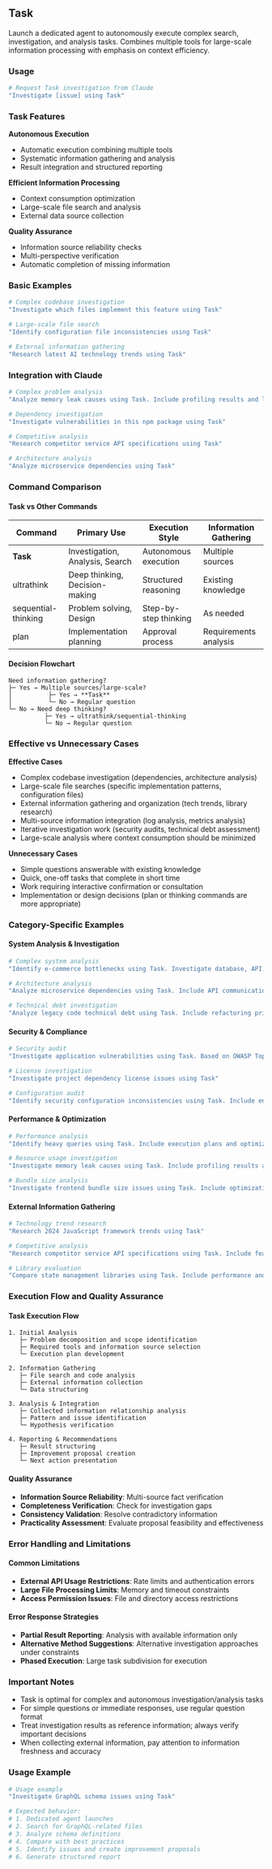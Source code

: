 ## Task

Launch a dedicated agent to autonomously execute complex search, investigation, and analysis tasks. Combines multiple tools for large-scale information processing with emphasis on context efficiency.

### Usage

```bash
# Request Task investigation from Claude
"Investigate [issue] using Task"
```

### Task Features

**Autonomous Execution**

- Automatic execution combining multiple tools
- Systematic information gathering and analysis  
- Result integration and structured reporting

**Efficient Information Processing**

- Context consumption optimization
- Large-scale file search and analysis
- External data source collection

**Quality Assurance**

- Information source reliability checks
- Multi-perspective verification
- Automatic completion of missing information

### Basic Examples

```bash
# Complex codebase investigation
"Investigate which files implement this feature using Task"

# Large-scale file search
"Identify configuration file inconsistencies using Task"

# External information gathering
"Research latest AI technology trends using Task"
```

### Integration with Claude

```bash
# Complex problem analysis
"Analyze memory leak causes using Task. Include profiling results and logs"

# Dependency investigation
"Investigate vulnerabilities in this npm package using Task"

# Competitive analysis
"Research competitor service API specifications using Task"

# Architecture analysis
"Analyze microservice dependencies using Task"
```

### Command Comparison

#### Task vs Other Commands

| Command | Primary Use | Execution Style | Information Gathering |
|---------|-------------|-----------------|----------------------|
| **Task** | Investigation, Analysis, Search | Autonomous execution | Multiple sources |
| ultrathink | Deep thinking, Decision-making | Structured reasoning | Existing knowledge |
| sequential-thinking | Problem solving, Design | Step-by-step thinking | As needed |
| plan | Implementation planning | Approval process | Requirements analysis |

#### Decision Flowchart

```
Need information gathering?
├─ Yes → Multiple sources/large-scale?
│          ├─ Yes → **Task**
│          └─ No → Regular question
└─ No → Need deep thinking?
          ├─ Yes → ultrathink/sequential-thinking
          └─ No → Regular question
```

### Effective vs Unnecessary Cases

**Effective Cases**

- Complex codebase investigation (dependencies, architecture analysis)
- Large-scale file searches (specific implementation patterns, configuration files)
- External information gathering and organization (tech trends, library research)
- Multi-source information integration (log analysis, metrics analysis)
- Iterative investigation work (security audits, technical debt assessment)
- Large-scale analysis where context consumption should be minimized

**Unnecessary Cases**

- Simple questions answerable with existing knowledge
- Quick, one-off tasks that complete in short time
- Work requiring interactive confirmation or consultation
- Implementation or design decisions (plan or thinking commands are more appropriate)

### Category-Specific Examples

#### System Analysis & Investigation

```bash
# Complex system analysis
"Identify e-commerce bottlenecks using Task. Investigate database, API, and frontend comprehensively"

# Architecture analysis
"Analyze microservice dependencies using Task. Include API communication and data flow"

# Technical debt investigation
"Analyze legacy code technical debt using Task. Include refactoring priorities"
```

#### Security & Compliance

```bash
# Security audit
"Investigate application vulnerabilities using Task. Based on OWASP Top 10"

# License investigation
"Investigate project dependency license issues using Task"

# Configuration audit
"Identify security configuration inconsistencies using Task. Include environment-specific differences"
```

#### Performance & Optimization

```bash
# Performance analysis
"Identify heavy queries using Task. Include execution plans and optimization suggestions"

# Resource usage investigation
"Investigate memory leak causes using Task. Include profiling results and code analysis"

# Bundle size analysis
"Investigate frontend bundle size issues using Task. Include optimization recommendations"
```

#### External Information Gathering

```bash
# Technology trend research
"Research 2024 JavaScript framework trends using Task"

# Competitive analysis
"Research competitor service API specifications using Task. Include feature comparison table"

# Library evaluation
"Compare state management libraries using Task. Include performance and learning curve"
```

### Execution Flow and Quality Assurance

#### Task Execution Flow

```
1. Initial Analysis
   ├─ Problem decomposition and scope identification
   ├─ Required tools and information source selection
   └─ Execution plan development

2. Information Gathering
   ├─ File search and code analysis
   ├─ External information collection
   └─ Data structuring

3. Analysis & Integration
   ├─ Collected information relationship analysis
   ├─ Pattern and issue identification
   └─ Hypothesis verification

4. Reporting & Recommendations
   ├─ Result structuring
   ├─ Improvement proposal creation
   └─ Next action presentation
```

#### Quality Assurance

- **Information Source Reliability**: Multi-source fact verification
- **Completeness Verification**: Check for investigation gaps
- **Consistency Validation**: Resolve contradictory information
- **Practicality Assessment**: Evaluate proposal feasibility and effectiveness

### Error Handling and Limitations

#### Common Limitations

- **External API Usage Restrictions**: Rate limits and authentication errors
- **Large File Processing Limits**: Memory and timeout constraints
- **Access Permission Issues**: File and directory access restrictions

#### Error Response Strategies

- **Partial Result Reporting**: Analysis with available information only
- **Alternative Method Suggestions**: Alternative investigation approaches under constraints
- **Phased Execution**: Large task subdivision for execution

### Important Notes

- Task is optimal for complex and autonomous investigation/analysis tasks
- For simple questions or immediate responses, use regular question format
- Treat investigation results as reference information; always verify important decisions
- When collecting external information, pay attention to information freshness and accuracy

### Usage Example

```bash
# Usage example
"Investigate GraphQL schema issues using Task"

# Expected behavior:
# 1. Dedicated agent launches
# 2. Search for GraphQL-related files
# 3. Analyze schema definitions
# 4. Compare with best practices
# 5. Identify issues and create improvement proposals
# 6. Generate structured report
```
